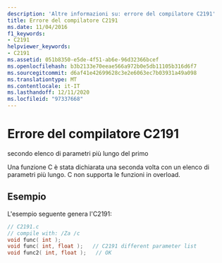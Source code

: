```yaml
---
description: 'Altre informazioni su: errore del compilatore C2191'
title: Errore del compilatore C2191
ms.date: 11/04/2016
f1_keywords:
- C2191
helpviewer_keywords:
- C2191
ms.assetid: 051b8350-e5de-4f51-ab6e-96d32366bcef
ms.openlocfilehash: b3b2133e70eeae566a972b0e5db11105b316d6f7
ms.sourcegitcommit: d6af41e42699628c3e2e6063ec7b03931a49a098
ms.translationtype: MT
ms.contentlocale: it-IT
ms.lasthandoff: 12/11/2020
ms.locfileid: "97337668"
---
```

# <a name="compiler-error-c2191"></a>Errore del compilatore C2191

secondo elenco di parametri più lungo del primo

Una funzione C è stata dichiarata una seconda volta con un elenco di parametri più lungo. C non supporta le funzioni in overload.

## <a name="example"></a>Esempio

L'esempio seguente genera l'C2191:

```c
// C2191.c
// compile with: /Za /c
void func( int );
void func( int, float );   // C2191 different parameter list
void func2( int, float );   // OK
```
